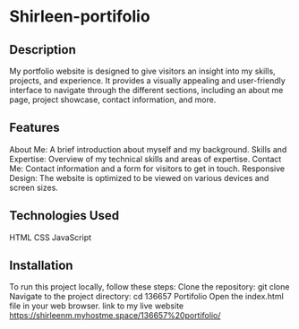 # Shirleen-portifolio


## Description
My portfolio website is designed to give visitors an insight into my skills, projects, and experience. It provides a visually appealing and user-friendly interface to navigate through the different sections, including an about me page, project showcase, contact information, and more.

## Features
About Me: A brief introduction about myself and my background.
Skills and Expertise: Overview of my technical skills and areas of expertise.
Contact Me: Contact information and a form for visitors to get in touch.
Responsive Design: The website is optimized to be viewed on various devices and screen sizes.

## Technologies Used
HTML
CSS
JavaScript

## Installation
To run this project locally, follow these steps:
Clone the repository: git clone <repository-url>
Navigate to the project directory: cd 136657 Portifolio
Open the index.html file in your web browser.
  link to my live website https://shirleenm.myhostme.space/136657%20portifolio/
